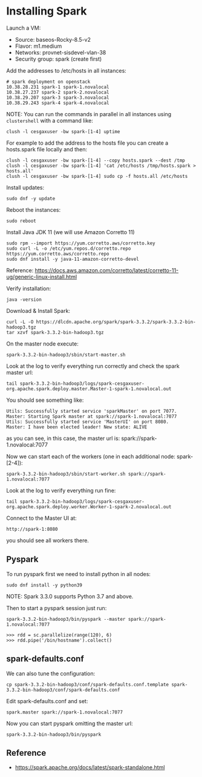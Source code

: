 # Installing Spark

Launch a VM: 
- Source: baseos-Rocky-8.5-v2
- Flavor: m1.medium
- Networks: provnet-sisdevel-vlan-38
- Security group: spark (create first)

Add the addresses to /etc/hosts in all instances:
```
# spark deployment on openstack
10.38.28.231 spark-1 spark-1.novalocal
10.38.27.237 spark-2 spark-2.novalocal
10.38.29.207 spark-3 spark-3.novalocal
10.38.29.243 spark-4 spark-4.novalocal
```

NOTE: You can run the commands in parallel in all instances using `clustershell` with a command like:
```
clush -l cesgaxuser -bw spark-[1-4] uptime
```

For example to add the address to the hosts file you can create a hosts.spark file locally and then:
```
clush -l cesgaxuser -bw spark-[1-4] --copy hosts.spark --dest /tmp
clush -l cesgaxuser -bw spark-[1-4] 'cat /etc/hosts /tmp/hosts.spark > hosts.all'
clush -l cesgaxuser -bw spark-[1-4] sudo cp -f hosts.all /etc/hosts
```


Install updates:
```
sudo dnf -y update
```

Reboot the instances:
```
sudo reboot
```

Install Java JDK 11 (we will use Amazon Corretto 11)
```
sudo rpm --import https://yum.corretto.aws/corretto.key
sudo curl -L -o /etc/yum.repos.d/corretto.repo https://yum.corretto.aws/corretto.repo
sudo dnf install -y java-11-amazon-corretto-devel
```
Reference: https://docs.aws.amazon.com/corretto/latest/corretto-11-ug/generic-linux-install.html

Verify installation:
```
java -version
```

Download & Install Spark:
```
curl -L -O https://dlcdn.apache.org/spark/spark-3.3.2/spark-3.3.2-bin-hadoop3.tgz
tar xzvf spark-3.3.2-bin-hadoop3.tgz
```

On the master node execute:
```
spark-3.3.2-bin-hadoop3/sbin/start-master.sh
```

Look at the log to verify everything run correctly and check the spark master url:
```
tail spark-3.3.2-bin-hadoop3/logs/spark-cesgaxuser-org.apache.spark.deploy.master.Master-1-spark-1.novalocal.out
```

You should see something like:
```
Utils: Successfully started service 'sparkMaster' on port 7077.
Master: Starting Spark master at spark://spark-1.novalocal:7077
Utils: Successfully started service 'MasterUI' on port 8080.
Master: I have been elected leader! New state: ALIVE
```
as you can see, in this case, the master url is: spark://spark-1.novalocal:7077

Now we can start each of the workers (one in each additional node: spark-[2-4]):
```
spark-3.3.2-bin-hadoop3/sbin/start-worker.sh spark://spark-1.novalocal:7077
```

Look at the log to verify everything run fine:
```
tail spark-3.3.2-bin-hadoop3/logs/spark-cesgaxuser-org.apache.spark.deploy.worker.Worker-1-spark-2.novalocal.out
```

Connect to the Master UI at:
```
http://spark-1:8080
```
you should see all workers there.

## Pyspark
To run pyspark first we need to install python in all nodes:
```
sudo dnf install -y python39
```
NOTE: Spark 3.3.0 supports Python 3.7 and above.

Then to start a pyspark session just run:
```
spark-3.3.2-bin-hadoop3/bin/pyspark --master spark://spark-1.novalocal:7077

>>> rdd = sc.parallelize(range(120), 6)
>>> rdd.pipe('/bin/hostname').collect()
```

## spark-defaults.conf
We can also tune the configuration:
```
cp spark-3.3.2-bin-hadoop3/conf/spark-defaults.conf.template spark-3.3.2-bin-hadoop3/conf/spark-defaults.conf
```
Edit spark-defaults.conf and set:
```
spark.master spark://spark-1.novalocal:7077
```

Now you can start pyspark omitting the master url:
```
spark-3.3.2-bin-hadoop3/bin/pyspark
```

## Reference
- https://spark.apache.org/docs/latest/spark-standalone.html
